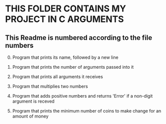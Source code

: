 # THIS FOLDER CONTAINS MY PROJECT IN C ARGUMENTS
## This Readme is numbered according to the file numbers

0.	Program that prints its name, followed by a new line

1.	Program that prints the number of arguments passed into it

2.	Program that prints all arguments it receives

3.	Program that multiplies two numbers

4.	Program that adds positive numbers and returns 'Error'
	if a non-digit argument is receved

5.	Program that prints the minimum number of coins to
	make change for an amount of money
